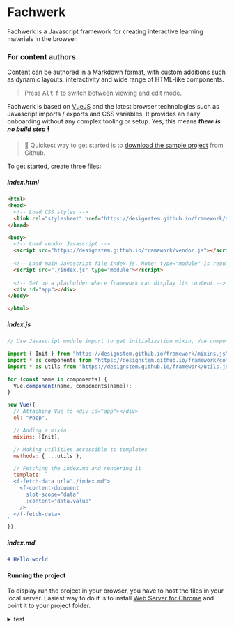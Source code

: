# Fachwerk

Fachwerk is a Javascript framework for creating interactive learning materials in the browser.

### For content authors

Content can be authored in a Markdown format, with custom additions such as dynamic layouts, interactivity and wide range of HTML-like components.

> Press <kbd>Alt</kbd> <kbd>f</kbd> to switch between viewing and edit mode.

Fachwerk is based on [VueJS](https://vuejs.org) and the latest browser technologies such as Javascript imports / exports and CSS variables. It provides an easy onboarding without any complex tooling or setup. Yes, this means ***there is no build step*** 🕴️

> 💾 Quickest way to get started is to  [download the sample project]() from Github.

To get started, create three files:

##### index.html

```html
<html>
<head>
  <!-- Load CSS styles -->
  <link rel="stylesheet" href="https://designstem.github.io/framework/styles.css">
</head>

<body>
  <!-- Load vendor Javascript -->
  <script src="https://designstem.github.io/framework/vendor.js"></script>
  
  <!-- Load main Javascript file index.js. Note: type="module" is required! -->
  <script src="./index.js" type="module"></script>
  
  <!-- Set up a placholder where framework can display its content -->
  <div id="app"></div>  
</body>

</html>
```

##### index.js

```js
// Use Javascript module import to get initialization mixin, Vue components and utility functions

import { Init } from "https://designstem.github.io/framework/mixins.js";
import * as components from "https://designstem.github.io/framework/components.js";
import * as utils from "https://designstem.github.io/framework/utils.js";

for (const name in components) {
  Vue.component(name, components[name]);
}

new Vue({
  // Attaching Vue to <div id="app"></div>
  el: "#app",

  // Adding a mixin
  mixins: [Init],

  // Making utilities accessible to templates
  methods: { ...utils },

  // Fetching the index.md and rendering it
  template: `                         
  <f-fetch-data url="./index.md">
    <f-content-document
      slot-scope="data"
      :content="data.value"
    />
  </f-fetch-data>
`
});
```

##### index.md
```md
# Hello world
```
#### Running the project

To display run the project in your browser, you have to host the files in your local server. Easiest way to do it is to install [Web Server for Chrome](https://chrome.google.com/webstore/detail/web-server-for-chrome/ofhbbkphhbklhfoeikjpcbhemlocgigb?hl=en) and point it to your project folder.

<details>
  <summary>test</summary>
```js
sample code
```
</details>